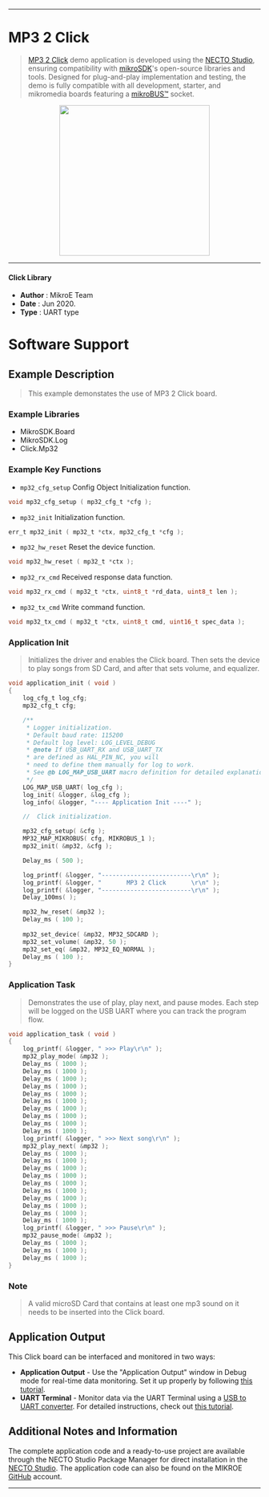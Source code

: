 
---
# MP3 2 Click

> [MP3 2 Click](https://www.mikroe.com/?pid_product=MIKROE-4159) demo application is developed using
the [NECTO Studio](https://www.mikroe.com/necto), ensuring compatibility with [mikroSDK](https://www.mikroe.com/mikrosdk)'s
open-source libraries and tools. Designed for plug-and-play implementation and testing, the demo is fully compatible with
all development, starter, and mikromedia boards featuring a [mikroBUS&trade;](https://www.mikroe.com/mikrobus) socket.

<p align="center">
  <img src="https://www.mikroe.com/?pid_product=MIKROE-4159&image=1" height=300px>
</p>

---

#### Click Library

- **Author**        : MikroE Team
- **Date**          : Jun 2020.
- **Type**          : UART type

# Software Support

## Example Description

> This example demonstates the use of MP3 2 Click board.

### Example Libraries

- MikroSDK.Board
- MikroSDK.Log
- Click.Mp32

### Example Key Functions

- `mp32_cfg_setup` Config Object Initialization function. 
```c
void mp32_cfg_setup ( mp32_cfg_t *cfg );
``` 
 
- `mp32_init` Initialization function. 
```c
err_t mp32_init ( mp32_t *ctx, mp32_cfg_t *cfg );
```

- `mp32_hw_reset` Reset the device function. 
```c
void mp32_hw_reset ( mp32_t *ctx );
```
 
- `mp32_rx_cmd` Received response data function. 
```c
void mp32_rx_cmd ( mp32_t *ctx, uint8_t *rd_data, uint8_t len );
```

- `mp32_tx_cmd` Write command function. 
```c
void mp32_tx_cmd ( mp32_t *ctx, uint8_t cmd, uint16_t spec_data );
```

### Application Init

> Initializes the driver and enables the Click board.
> Then sets the device to play songs from SD Card, and after that sets volume, and equalizer.

```c
void application_init ( void )
{
    log_cfg_t log_cfg;
    mp32_cfg_t cfg;

    /** 
     * Logger initialization.
     * Default baud rate: 115200
     * Default log level: LOG_LEVEL_DEBUG
     * @note If USB_UART_RX and USB_UART_TX 
     * are defined as HAL_PIN_NC, you will 
     * need to define them manually for log to work. 
     * See @b LOG_MAP_USB_UART macro definition for detailed explanation.
     */
    LOG_MAP_USB_UART( log_cfg );
    log_init( &logger, &log_cfg );
    log_info( &logger, "---- Application Init ----" );

    //  Click initialization.

    mp32_cfg_setup( &cfg );
    MP32_MAP_MIKROBUS( cfg, MIKROBUS_1 );
    mp32_init( &mp32, &cfg );

    Delay_ms ( 500 );

    log_printf( &logger, "-------------------------\r\n" );
    log_printf( &logger, "       MP3 2 Click       \r\n" );
    log_printf( &logger, "-------------------------\r\n" );
    Delay_100ms( );

    mp32_hw_reset( &mp32 );
    Delay_ms ( 100 );
    
    mp32_set_device( &mp32, MP32_SDCARD );
    mp32_set_volume( &mp32, 50 );
    mp32_set_eq( &mp32, MP32_EQ_NORMAL );
    Delay_ms ( 100 );
}
```

### Application Task

> Demonstrates the use of play, play next, and pause modes.
> Each step will be logged on the USB UART where you can track the program flow.

```c
void application_task ( void )
{
    log_printf( &logger, " >>> Play\r\n" );
    mp32_play_mode( &mp32 );
    Delay_ms ( 1000 );
    Delay_ms ( 1000 );
    Delay_ms ( 1000 );
    Delay_ms ( 1000 );
    Delay_ms ( 1000 );
    Delay_ms ( 1000 );
    Delay_ms ( 1000 );
    Delay_ms ( 1000 );
    Delay_ms ( 1000 );
    Delay_ms ( 1000 );
    log_printf( &logger, " >>> Next song\r\n" );
    mp32_play_next( &mp32 );
    Delay_ms ( 1000 );
    Delay_ms ( 1000 );
    Delay_ms ( 1000 );
    Delay_ms ( 1000 );
    Delay_ms ( 1000 );
    Delay_ms ( 1000 );
    Delay_ms ( 1000 );
    Delay_ms ( 1000 );
    Delay_ms ( 1000 );
    Delay_ms ( 1000 );
    log_printf( &logger, " >>> Pause\r\n" );
    mp32_pause_mode( &mp32 );
    Delay_ms ( 1000 );
    Delay_ms ( 1000 );
    Delay_ms ( 1000 );        
}
```

### Note

> A valid microSD Card that contains at least one mp3 sound on it needs to be inserted into the Click board.

## Application Output

This Click board can be interfaced and monitored in two ways:
- **Application Output** - Use the "Application Output" window in Debug mode for real-time data monitoring.
Set it up properly by following [this tutorial](https://www.youtube.com/watch?v=ta5yyk1Woy4).
- **UART Terminal** - Monitor data via the UART Terminal using
a [USB to UART converter](https://www.mikroe.com/click/interface/usb?interface*=uart,uart). For detailed instructions,
check out [this tutorial](https://help.mikroe.com/necto/v2/Getting%20Started/Tools/UARTTerminalTool).

## Additional Notes and Information

The complete application code and a ready-to-use project are available through the NECTO Studio Package Manager for 
direct installation in the [NECTO Studio](https://www.mikroe.com/necto). The application code can also be found on
the MIKROE [GitHub](https://github.com/MikroElektronika/mikrosdk_click_v2) account.

---
